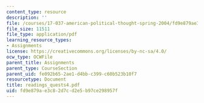 ```yaml
---
content_type: resource
description: ''
file: /courses/17-037-american-political-thought-spring-2004/fd9e879ae3c82d7cd2e5b97ce298957f_readings_quests4.pdf
file_size: 11511
file_type: application/pdf
learning_resource_types:
- Assignments
license: https://creativecommons.org/licenses/by-nc-sa/4.0/
ocw_type: OCWFile
parent_title: Assignments
parent_type: CourseSection
parent_uid: fe092b65-2ae1-d4bb-c399-c60b523b10f7
resourcetype: Document
title: readings_quests4.pdf
uid: fd9e879a-e3c8-2d7c-d2e5-b97ce298957f
---
```


